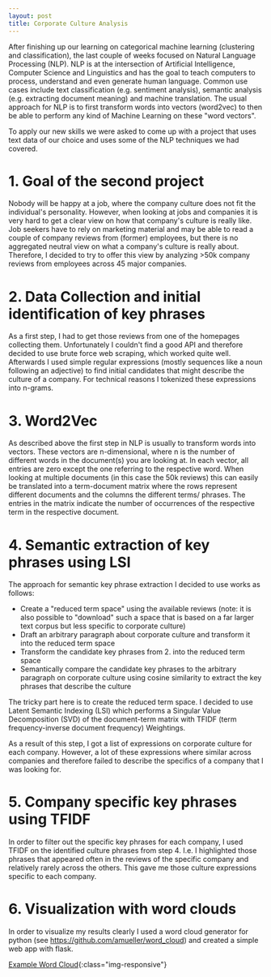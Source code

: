 ```yaml
---
layout: post
title: Corporate Culture Analysis
---
```


After finishing up our learning on categorical machine learning (clustering and classification), the last couple of weeks focused on Natural Language Processing (NLP). NLP is at the intersection of Artificial Intelligence, Computer Science and Linguistics and has the goal to teach computers to process, understand and even generate human language. Common use cases include text classification (e.g. sentiment analysis), semantic analysis (e.g. extracting document meaning) and machine translation. The usual approach for NLP is to first transform words into vectors (word2vec) to then be able to perform any kind of Machine Learning on these "word vectors".

To apply our new skills we were asked to come up with a project that uses text data of our choice and uses some of the NLP techniques we had covered.

# 1. Goal of the second project
  
Nobody will be happy at a job, where the company culture does not fit the individual's personality. However, when looking at jobs and companies it is very hard to get a clear view on how that company's culture is really like. Job seekers have to rely on marketing material and may be able to read a couple of company reviews from (former) employees, but there is no aggregated neutral view on what a company's culture is really about. Therefore, I decided to try to offer this view by analyzing >50k company reviews from employees across 45 major companies.

# 2. Data Collection and initial identification of key phrases
  
As a first step, I had to get those reviews from one of the homepages collecting them. Unfortunately I couldn't find a good API and therefore decided to use brute force web scraping, which worked quite well. Afterwards I used simple regular expressions (mostly sequences like a noun following an adjective) to find initial candidates that might describe the culture of a company. For technical reasons I tokenized these expressions into n-grams.

# 3. Word2Vec

As described above the first step in NLP is usually to transform words into vectors. These vectors are n-dimensional, where n is the number of different words in the document(s) you are looking at. In each vector, all entries are zero except the one referring to the respective word. When looking at multiple documents (in this case the 50k reviews) this can easily be translated into a term-document matrix where the rows represent different documents and the columns the different terms/ phrases. The entries in the matrix indicate the number of occurrences of the respective term in the respective document.

# 4. Semantic extraction of key phrases using LSI

The approach for semantic key phrase extraction I decided to use works as follows:

* Create a "reduced term space" using the available reviews (note: it is also possible to "download" such a space that is based on a far larger text corpus but less specific to corporate culture)
* Draft an arbitrary paragraph about corporate culture and transform it into the reduced term space
* Transform the candidate key phrases from 2. into the reduced term space
* Semantically compare the candidate key phrases to the arbitrary paragraph on corporate culture using cosine similarity to extract the key phrases that describe the culture

The tricky part here is to create the reduced term space. I decided to use Latent Semantic Indexing (LSI) which performs a Singular Value Decomposition (SVD) of the document-term matrix with TFIDF (term frequency-inverse document frequency) Weightings.

As a result of this step, I got a list of expressions on corporate culture for each company. However, a lot of these expressions where similar across companies and therefore failed to describe the specifics of a company that I was looking for.

# 5. Company specific key phrases using TFIDF

In order to filter out the specific key phrases for each company, I used TFIDF on the identified culture phrases from step 4. I.e. I highlighted those phrases that appeared often in the reviews of the specific company and relatively rarely across the others. This gave me those culture expressions specific to each company.

# 6. Visualization with word clouds

In order to visualize my results clearly I used a word cloud generator for python (see https://github.com/amueller/word_cloud) and created a simple web app with flask.

[Example Word Cloud](/images/Fletcher/wordcloud_lsi_Google.png){:class="img-responsive"}